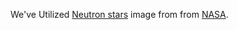 We've Utilized [Neutron stars](https://svs.gsfc.nasa.gov/vis/a010000/a012900/a012949/Neutron_Star_Merger_Still_1.jpg) image from from [NASA](https://www.nasa.gov/).

